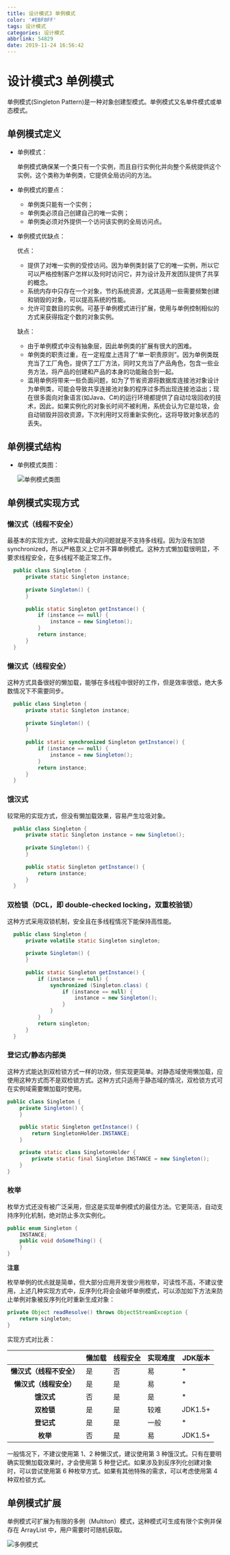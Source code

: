 ```yaml
---
title: 设计模式3 单例模式
color: '#EBF8FF'
tags: 设计模式
categories: 设计模式
abbrlink: 54829
date: 2019-11-24 16:56:42
---
```


# 设计模式3 单例模式

单例模式(Singleton Pattern)是一种对象创建型模式。单例模式又名单件模式或单态模式。

## 单例模式定义

- 单例模式：

  单例模式确保某一个类只有一个实例，而且自行实例化并向整个系统提供这个实例，这个类称为单例类，它提供全局访问的方法。

- 单例模式的要点：

  - 单例类只能有一个实例；
  - 单例类必须自己创建自己的唯一实例；
  - 单例类必须对外提供一个访问该实例的全局访问点。
  
- 单例模式优缺点：

  优点：
  - 提供了对唯一实例的受控访问。因为单例类封装了它的唯一实例，所以它可以严格控制客户怎样以及何时访问它，并为设计及开发团队提供了共享的概念。
  - 系统内存中只存在一个对象，节约系统资源，尤其适用一些需要频繁创建和销毁的对象，可以提高系统的性能。
  - 允许可变数目的实例。可基于单例模式进行扩展，使用与单例控制相似的方式来获得指定个数的对象实例。
  
  缺点：
  - 由于单例模式中没有抽象层，因此单例类的扩展有很大的困难。
  - 单例类的职责过重，在一定程度上违背了“单一职责原则”。因为单例类既充当了工厂角色，提供了工厂方法，同时又充当了产品角色，包含一些业务方法，将产品的创建和产品的本身的功能融合到一起。
  - 滥用单例将带来一些负面问题，如为了节省资源将数据库连接池对象设计为单例类，可能会导致共享连接池对象的程序过多而出现连接池溢出；现在很多面向对象语言(如Java、C#)的运行环境都提供了自动垃圾回收的技术，因此，如果实例化的对象长时间不被利用，系统会认为它是垃圾，会自动销毁并回收资源，下次利用时又将重新实例化，这将导致对象状态的丢失。
  
## 单例模式结构

- 单例模式类图：
  
  ![单例模式类图](https://s2.ax1x.com/2019/11/26/QSKg00.png)
  

## 单例模式实现方式

### 懒汉式（线程不安全）

  最基本的实现方式，这种实现最大的问题就是不支持多线程。因为没有加锁 synchronized，所以严格意义上它并不算单例模式。这种方式懒加载很明显，不要求线程安全，在多线程不能正常工作。
  
  ```java
    public class Singleton {
        private static Singleton instance;
    
        private Singleton() {
        }
    
        public static Singleton getInstance() {
            if (instance == null) {
                instance = new Singleton();
            }
            return instance;
        }
    }
  ```
  
### 懒汉式（线程安全）

  这种方式具备很好的懒加载，能够在多线程中很好的工作，但是效率很低，绝大多数情况下不需要同步。

  ```java 
    public class Singleton {
        private static Singleton instance;
    
        private Singleton() {
        }
    
        public static synchronized Singleton getInstance() {
            if (instance == null) {
                instance = new Singleton();
            }
            return instance;
        }
    }
  ```

### 饿汉式

  较常用的实现方式，但没有懒加载效果，容易产生垃圾对象。

  ```java 
    public class Singleton {
        private static Singleton instance = new Singleton();
    
        private Singleton() {
        }
    
        public static Singleton getInstance() {
            return instance;
        }
    }
  ```

### 双检锁（DCL，即 double-checked locking，双重校验锁）

  这种方式采用双锁机制，安全且在多线程情况下能保持高性能。

  ```java
    public class Singleton {
        private volatile static Singleton singleton;
      
        private Singleton() {
        }
    
        public static Singleton getInstance() {
            if (instance == null) {
                synchronized (Singleton.class) {
                    if (instance == null) {
                        instance = new Singleton();
                    }
                }
            }
            return singleton;
        }
    }
  ```

### 登记式/静态内部类

  这种方式能达到双检锁方式一样的功效，但实现更简单。对静态域使用懒加载，应使用这种方式而不是双检锁方式。这种方式只适用于静态域的情况，双检锁方式可在实例域需要懒加载时使用。

  ```java 
  public class Singleton { 
      private Singleton() {
      }
    
      public static Singleton getInstance() {
          return SingletonHolder.INSTANCE;
      }
  
      private static class SingletonHolder {
          private static final Singleton INSTANCE = new Singleton();
      }
  }
  ```

### 枚举

  枚举方式还没有被广泛采用，但这是实现单例模式的最佳方法。它更简洁，自动支持序列化机制，绝对防止多次实例化。

  ```java 
  public enum Singleton {
      INSTANCE;
      public void doSomeThing() {
      }
  }
  ```

  **注意**

  枚举单例的优点就是简单，但大部分应用开发很少用枚举，可读性不高，不建议使用，上述几种实现方式中，反序列化将会会破坏单例模式，可以添加如下方法来防止单例对象被反序列化时重新生成对象：
  ```java 
  private Object readResolve() throws ObjectStreamException {
      return singleton;
  }
  ```

实现方式对比表：

|   |懒加载|线程安全|实现难度|JDK版本|
| :---: | --- | --- | --- | --- |
|**懒汉式（线程不安全）**|是|否|易|\*|
|**懒汉式（线程安全）**|是|是|易|\*|
|**饿汉式**|否|是|是|\*|
|**双检锁**|是|是|较难|JDK1.5+|
|**登记式**|是|是|一般|\*|
|**枚举**|否|是|易|JDK1.5+|

一般情况下，不建议使用第 1、2 种懒汉式，建议使用第 3 种饿汉式。只有在要明确实现懒加载效果时，才会使用第 5 种登记式。如果涉及到反序列化创建对象时，可以尝试使用第 6 种枚举方式。如果有其他特殊的需求，可以考虑使用第 4 种双检锁方式。

## 单例模式扩展

单例模式可扩展为有限的多例（Multiton）模式，这种模式可生成有限个实例并保存在 ArrayList 中，用户需要时可随机获取。

![多例模式](https://s2.ax1x.com/2019/12/02/QndIu6.png)

